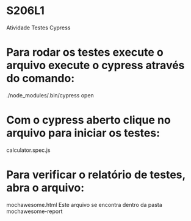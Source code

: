 # S206L1
Atividade Testes Cypress


# Para rodar os testes execute o arquivo execute o cypress através do comando:
./node_modules/.bin/cypress open

# Com o cypress aberto clique no arquivo para iniciar os testes:
calculator.spec.js

# Para verificar o relatório de testes, abra o arquivo: 
mochawesome.html
Este arquivo se encontra dentro da pasta mochawesome-report

